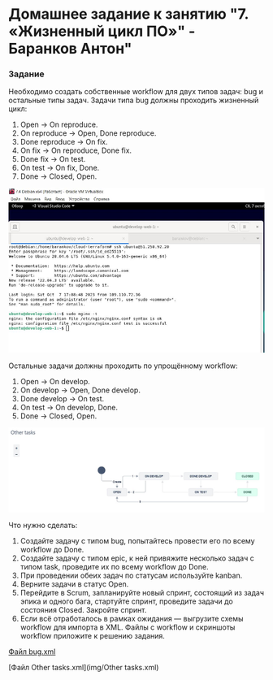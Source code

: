 # Домашнее задание к занятию "7. «Жизненный цикл ПО»" - Баранков Антон"

### Задание
Необходимо создать собственные workflow для двух типов задач: bug и остальные типы задач. Задачи типа bug должны проходить жизненный цикл:  

1. Open -> On reproduce.  
2. On reproduce -> Open, Done reproduce.  
3. Done reproduce -> On fix.  
4. On fix -> On reproduce, Done fix.  
5. Done fix -> On test.  
6. On test -> On fix, Done.  
7. Done -> Closed, Open.  

![Скриншот](img/1.JPG)

Остальные задачи должны проходить по упрощённому workflow:  

1. Open -> On develop.  
2. On develop -> Open, Done develop.  
3. Done develop -> On test.  
4. On test -> On develop, Done.  
5. Done -> Closed, Open.  

![Скриншот](img/2.JPG)

Что нужно сделать:  

1. Создайте задачу с типом bug, попытайтесь провести его по всему workflow до Done.  
2. Создайте задачу с типом epic, к ней привяжите несколько задач с типом task, проведите их по всему workflow до Done.  
3. При проведении обеих задач по статусам используйте kanban.  
4. Верните задачи в статус Open.  
5. Перейдите в Scrum, запланируйте новый спринт, состоящий из задач эпика и одного бага, стартуйте спринт, проведите задачи до состояния Closed. Закройте спринт.  
6. Если всё отработалось в рамках ожидания — выгрузите схемы workflow для импорта в XML. Файлы с workflow и скриншоты workflow приложите к решению задания.  

[Файл bug.xml](img/bug.xml)

[Файл Other tasks.xml](img/Other tasks.xml)
